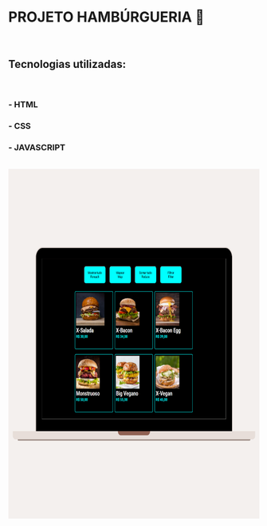 <h1>PROJETO HAMBÚRGUERIA 🍔</h1>
<br>
<h2>Tecnologias utilizadas:</h2>
<br>
<h3>- HTML</h3>
<h3>- CSS</h3>
<h3>- JAVASCRIPT</h3>
<br>
<img src='https://raw.githubusercontent.com/JeanHolanda/Projeto-Hamburgueria/a43df38ba9fda48c701b44620848ac4cda94a3e6/assets/Beige%20Minimalist%20New%20Website%20Launch%20Instagram%20Post%20(1).png' height= 700px>
